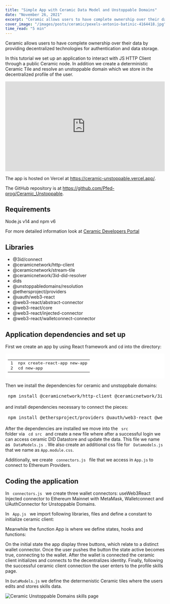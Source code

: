 ```yaml
---
title: "Simple App with Ceramic Data Model and Unstoppable Domains"
date: "November 26, 2021"
excerpt: "Ceramic allows users to have complete ownership over their data by providing decentralized technologies for authentication and data storage."
cover_image: "/images/posts/ceramic/pexels-antonio-batinic-4164418.jpg"
time_read: "5 min"
---
```


Ceramic allows users to have complete ownership over their data by providing decentralized technologies for authentication and data storage.

In this tutorial we set up an application to interact with JS HTTP Client through a public Ceramic node. In addition we create a deterministic Ceramic Tile and resolve an unstoppable domain which we store in the decentralized profile of the user.

<div style="position: relative; padding-bottom: 56.25%;">
<iframe style="border: 1; top: 0; left: 0; width: 100%; height: 100%; position: absolute;" src="https://www.youtube.com/embed/IVo6tN8BpOY?autoplay=1&mute=1" title="YouTube video player" frameborder="0" allow="accelerometer; autoplay; clipboard-write; encrypted-media; gyroscope; picture-in-picture" allowfullscreen></iframe>
</div>

The app is hosted on Vercel at https://ceramic-unstoppable.vercel.app/.

The GitHub repository is at https://github.com/Pfed-prog/Ceramic_Unstoppable.

## Requirements

Node.js v14 and npm v6

For more detailed information look at [Ceramic Developers Portal](https://developers.ceramic.network/build/javascript/http/)

## Libraries

- @3id/connect
- @ceramicnetwork/http-client
- @ceramicnetwork/stream-tile
- @ceramicnetwork/3id-did-resolver
- dids
- @unstoppabledomains/resolution
- @ethersproject/providers
- @uauth/web3-react
- @web3-react/abstract-connector
- @web3-react/core
- @web3-react/injected-connector
- @web3-react/walletconnect-connector

## Application dependencies and set up

First we create an app by using React framework and cd into the directory:

<div style="background: #ffffff; overflow:auto;width:auto;border-width:.1em .1em .1em .8em;padding:.2em .6em;"><table><tr><td><pre style="margin: 0; line-height: 125%">1
2</pre></td><td><pre style="margin: 0; line-height: 125%">npx create-react-app new-app
cd new-app
</pre></td></tr></table></div>

Then we install the dependencies for ceramic and unstoppbale domains:

<div style="background: #ffffff; overflow:auto;width:auto;border-width:.1em .1em .1em .8em;padding:.2em .6em;"><pre style="margin: 0; line-height: 125%">npm install @ceramicnetwork/http-client @ceramicnetwork/3id-did-resolver dids @3id/connect @ceramicnetwork/stream-tile @unstoppabledomains/resolution
</pre></div>

and install dependencies necessary to connect the pieces:

<div style="background: #ffffff; overflow:auto;width:auto;border-width:.1em .1em .1em .8em;padding:.2em .6em;"><pre style="margin: 0; line-height: 125%">npm install @ethersproject/providers @uauth/web3-react @web3-react/abstract-connector @web3-react/core @web3-react/injected-connector @web3-react/walletconnect-connector
</pre></div>

After the dependencies are installed we move into the <code> src </code> folder via <code> cd src </code> and create a new file where after a successful login we can access ceramic DID Datastore and update the data. This file we name as <code> DataModels.js </code>. We also create an additional css file for <code> Datamodels.js </code> that we name as <code>App.module.css</code>.

Additionally, we create <code> connectors.js </code> file that we access in <code>App.js</code> to connect to Ethereum Providers.

## Coding the application

In <code> connectors.js </code> we create three wallet connectors: useWeb3React Injected connector to Ethereum Mainnet with MetaMask, Walletconnect and UAuthConnector for Unstoppable Domains.

<script src="https://emgithub.com/embed.js?target=https%3A%2F%2Fgithub.com%2FPfed-prog%2FCeramic_Unstoppable%2Fblob%2Fmain%2FUnstoppable_Ceramic%2Fsrc%2Fconnectors.js&style=github&showBorder=on&showLineNumbers=on&showFileMeta=on&showCopy=on"></script>

In <code> App.js </code> we import following libraries, files and define a constant to initialize ceramic client:

<script src="https://emgithub.com/embed.js?target=https%3A%2F%2Fgithub.com%2FPfed-prog%2FCeramic_Unstoppable%2Fblob%2Fmain%2FUnstoppable_Ceramic%2Fsrc%2FApp.js%23L1-L13&style=github&showBorder=on&showLineNumbers=on&showFileMeta=on&showCopy=on"></script>

Meanwhile the function App is where we define states, hooks and functions:

<script src="https://emgithub.com/embed.js?target=https%3A%2F%2Fgithub.com%2FPfed-prog%2FCeramic_Unstoppable%2Fblob%2Fmain%2FUnstoppable_Ceramic%2Fsrc%2FApp.js%23L15-L140&style=github&showBorder=on&showLineNumbers=on&showFileMeta=on&showCopy=on"></script>

On the initial state the app display three buttons, which relate to a distinct wallet connector. Once the user pushes the button the state active becomes true, connecting to the wallet. After the wallet is connected the ceramic client initializes and connects to the decentralizes identity. Finally, following the successful ceramic client connection the user enters to the profile skills page.

In <code>DataModels.js</code> we define the determenistic Ceramic tiles where the users edits and stores skills data.

<script src="https://emgithub.com/embed.js?target=https%3A%2F%2Fgithub.com%2FPfed-prog%2FCeramic_Unstoppable%2Fblob%2Fmain%2FUnstoppable_Ceramic%2Fsrc%2FDataModels.js&style=github&showBorder=on&showLineNumbers=on&showFileMeta=on&showCopy=on"></script>

![Ceramic Unstoppable Domains skills page](/images/posts/ceramic/qyg4dep.jpg)
